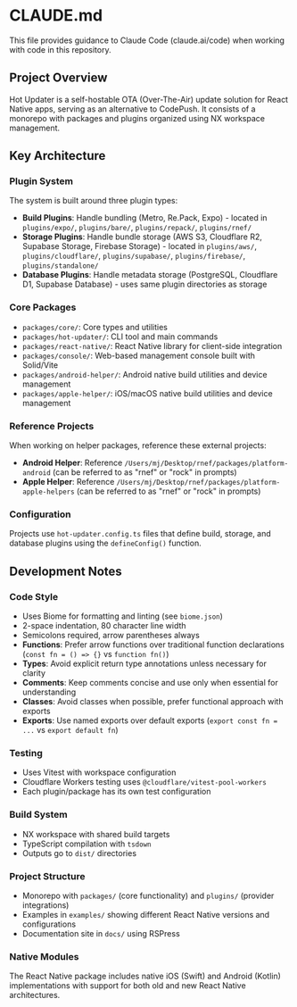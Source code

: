 # CLAUDE.md

This file provides guidance to Claude Code (claude.ai/code) when working with code in this repository.

## Project Overview

Hot Updater is a self-hostable OTA (Over-The-Air) update solution for React Native apps, serving as an alternative to CodePush. It consists of a monorepo with packages and plugins organized using NX workspace management.

## Key Architecture

### Plugin System
The system is built around three plugin types:
- **Build Plugins**: Handle bundling (Metro, Re.Pack, Expo) - located in `plugins/expo/`, `plugins/bare/`, `plugins/repack/`, `plugins/rnef/`
- **Storage Plugins**: Handle bundle storage (AWS S3, Cloudflare R2, Supabase Storage, Firebase Storage) - located in `plugins/aws/`, `plugins/cloudflare/`, `plugins/supabase/`, `plugins/firebase/`, `plugins/standalone/`
- **Database Plugins**: Handle metadata storage (PostgreSQL, Cloudflare D1, Supabase Database) - uses same plugin directories as storage

### Core Packages
- `packages/core/`: Core types and utilities
- `packages/hot-updater/`: CLI tool and main commands
- `packages/react-native/`: React Native library for client-side integration
- `packages/console/`: Web-based management console built with Solid/Vite
- `packages/android-helper/`: Android native build utilities and device management
- `packages/apple-helper/`: iOS/macOS native build utilities and device management

### Reference Projects
When working on helper packages, reference these external projects:
- **Android Helper**: Reference `/Users/mj/Desktop/rnef/packages/platform-android` (can be referred to as "rnef" or "rock" in prompts)
- **Apple Helper**: Reference `/Users/mj/Desktop/rnef/packages/platform-apple-helpers` (can be referred to as "rnef" or "rock" in prompts)

### Configuration
Projects use `hot-updater.config.ts` files that define build, storage, and database plugins using the `defineConfig()` function.

## Development Notes

### Code Style
- Uses Biome for formatting and linting (see `biome.json`)
- 2-space indentation, 80 character line width
- Semicolons required, arrow parentheses always
- **Functions**: Prefer arrow functions over traditional function declarations (`const fn = () => {}` vs `function fn()`)
- **Types**: Avoid explicit return type annotations unless necessary for clarity
- **Comments**: Keep comments concise and use only when essential for understanding
- **Classes**: Avoid classes when possible, prefer functional approach with exports
- **Exports**: Use named exports over default exports (`export const fn = ...` vs `export default fn`)

### Testing
- Uses Vitest with workspace configuration
- Cloudflare Workers testing uses `@cloudflare/vitest-pool-workers`
- Each plugin/package has its own test configuration

### Build System
- NX workspace with shared build targets
- TypeScript compilation with `tsdown`
- Outputs go to `dist/` directories

### Project Structure
- Monorepo with `packages/` (core functionality) and `plugins/` (provider integrations)
- Examples in `examples/` showing different React Native versions and configurations
- Documentation site in `docs/` using RSPress

### Native Modules
The React Native package includes native iOS (Swift) and Android (Kotlin) implementations with support for both old and new React Native architectures.
